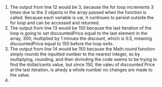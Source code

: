 1. The output from line 12 would be 3, because the for loop increments 3 times due to the 3 objects in the array passed when the function is called. Because each variable is var, it continues to persist outside the for loop and can be accessed and returned.
2. The output from line 13 would be 150 because the last iteration of the loop is going to set discountedPrice equal to the last element in the array, 300, multiplied by 1 minues the discount, which is 0.5, meaning discountedPrice equal to 150 before the loop exits. 
3. The output from line 14 would be 150 because the Math.round function simply rounds the inputted number to the nearest integer, so by multiplying, rounding, and then divinding the code seems to be trying to find the dollar/cents value, but since 150, the valeu of discounted Price at the last iteration, is alredy a whole number no changes are made to the value.
4. 